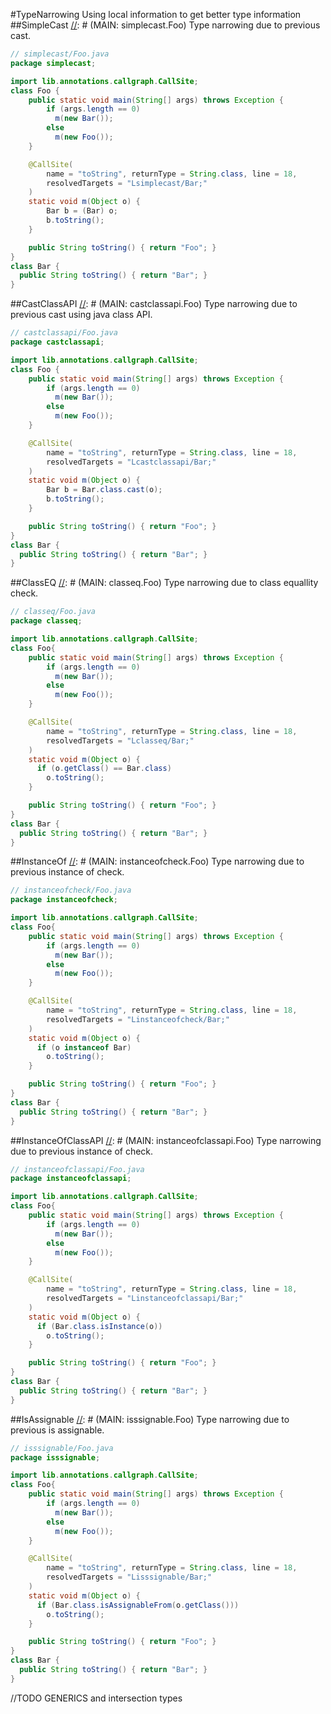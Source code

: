 #TypeNarrowing
Using local information to get better type information
##SimpleCast
[//]: # (MAIN: simplecast.Foo)
Type narrowing due to previous cast.
```java
// simplecast/Foo.java
package simplecast;

import lib.annotations.callgraph.CallSite;
class Foo {
    public static void main(String[] args) throws Exception {
        if (args.length == 0) 
          m(new Bar());
        else 
          m(new Foo());
    }

    @CallSite(
        name = "toString", returnType = String.class, line = 18,
        resolvedTargets = "Lsimplecast/Bar;"
    )
    static void m(Object o) {
        Bar b = (Bar) o;
        b.toString();
    }

    public String toString() { return "Foo"; }
}
class Bar {
  public String toString() { return "Bar"; }
}

```
[//]: # (END)

##CastClassAPI
[//]: # (MAIN: castclassapi.Foo)
Type narrowing due to previous cast using java class API.
```java
// castclassapi/Foo.java
package castclassapi;

import lib.annotations.callgraph.CallSite;
class Foo {
    public static void main(String[] args) throws Exception {
        if (args.length == 0) 
          m(new Bar());
        else 
          m(new Foo());
    }

    @CallSite(
        name = "toString", returnType = String.class, line = 18,
        resolvedTargets = "Lcastclassapi/Bar;"
    )
    static void m(Object o) {
        Bar b = Bar.class.cast(o);
        b.toString();
    }

    public String toString() { return "Foo"; }
}
class Bar {
  public String toString() { return "Bar"; }
}

```
[//]: # (END)

##ClassEQ
[//]: # (MAIN: classeq.Foo)
Type narrowing due to class equallity check.
```java
// classeq/Foo.java
package classeq;

import lib.annotations.callgraph.CallSite;
class Foo{ 
    public static void main(String[] args) throws Exception {
        if (args.length == 0) 
          m(new Bar());
        else 
          m(new Foo());
    }

    @CallSite(
        name = "toString", returnType = String.class, line = 18,
        resolvedTargets = "Lclasseq/Bar;"
    )
    static void m(Object o) {
      if (o.getClass() == Bar.class)
        o.toString();
    }

    public String toString() { return "Foo"; }
}
class Bar {
  public String toString() { return "Bar"; }
}

```
[//]: # (END)


##InstanceOf
[//]: # (MAIN: instanceofcheck.Foo)
Type narrowing due to previous instance of check.
```java
// instanceofcheck/Foo.java
package instanceofcheck;

import lib.annotations.callgraph.CallSite;
class Foo{ 
    public static void main(String[] args) throws Exception {
        if (args.length == 0) 
          m(new Bar());
        else 
          m(new Foo());
    }

    @CallSite(
        name = "toString", returnType = String.class, line = 18,
        resolvedTargets = "Linstanceofcheck/Bar;"
    )
    static void m(Object o) {
      if (o instanceof Bar)
        o.toString();
    }

    public String toString() { return "Foo"; }
}
class Bar {
  public String toString() { return "Bar"; }
}

```
[//]: # (END)

##InstanceOfClassAPI
[//]: # (MAIN: instanceofclassapi.Foo)
Type narrowing due to previous instance of check.
```java
// instanceofclassapi/Foo.java
package instanceofclassapi;

import lib.annotations.callgraph.CallSite;
class Foo{ 
    public static void main(String[] args) throws Exception {
        if (args.length == 0) 
          m(new Bar());
        else 
          m(new Foo());
    }

    @CallSite(
        name = "toString", returnType = String.class, line = 18,
        resolvedTargets = "Linstanceofclassapi/Bar;"
    )
    static void m(Object o) {
      if (Bar.class.isInstance(o))
        o.toString();
    }

    public String toString() { return "Foo"; }
}
class Bar {
  public String toString() { return "Bar"; }
}

```
[//]: # (END)


##IsAssignable
[//]: # (MAIN: isssignable.Foo)
Type narrowing due to previous is assignable.
```java
// isssignable/Foo.java
package isssignable;

import lib.annotations.callgraph.CallSite;
class Foo{ 
    public static void main(String[] args) throws Exception {
        if (args.length == 0) 
          m(new Bar());
        else 
          m(new Foo());
    }

    @CallSite(
        name = "toString", returnType = String.class, line = 18,
        resolvedTargets = "Lisssignable/Bar;"
    )
    static void m(Object o) {
      if (Bar.class.isAssignableFrom(o.getClass()))
        o.toString();
    }

    public String toString() { return "Foo"; }
}
class Bar {
  public String toString() { return "Bar"; }
}

```
[//]: # (END)

//TODO GENERICS and intersection types